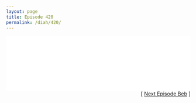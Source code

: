 ```yaml
---
layout: page
title: Episode 420
permalink: /diah/420/
---
```


<iframe allowfullscreen="true" frameborder="0" style="width:100%;" marginheight="0" marginwidth="0" mozallowfullscreen="true" scrolling="NO" src="//gdriveplayer.us/embed2.php?link=HLm%252Fw4WE0%252BjJg3U%252BGAmZjQNX%252Fu5mJuoybE9PeBTaBWkrrRtCk8ASBYhxoIDFwna925bnkZUNspEn%252Fusj0Q83DGVnctUcBmoGkpkCeJNv7%252FpaUT2EeMyyvvw5GbGeCo5m26AZ%252FiRfN8MprQl7eePUWC75ehJO%252BDQarId0x0w17Llewan28YYCshO18u9Clg3Zo86CK7svjK%252FsTeMLNVANy8&amp;no_adult=yes" webkitallowfullscreen="true"></iframe>

<div align="right">[ <a href="/diah/421/">Next Episode Beb</a> ]</div>

